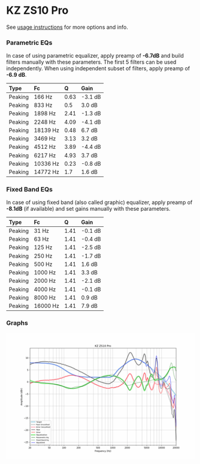 # KZ ZS10 Pro
See [usage instructions](https://github.com/jaakkopasanen/AutoEq#usage) for more options and info.

### Parametric EQs
In case of using parametric equalizer, apply preamp of **-6.7dB** and build filters manually
with these parameters. The first 5 filters can be used independently.
When using independent subset of filters, apply preamp of **-6.9 dB**.

| Type    | Fc       |    Q | Gain    |
|:--------|:---------|:-----|:--------|
| Peaking | 166 Hz   | 0.63 | -3.1 dB |
| Peaking | 833 Hz   | 0.5  | 3.0 dB  |
| Peaking | 1898 Hz  | 2.41 | -1.3 dB |
| Peaking | 2248 Hz  | 4.09 | -4.1 dB |
| Peaking | 18139 Hz | 0.48 | 6.7 dB  |
| Peaking | 3469 Hz  | 3.13 | 3.2 dB  |
| Peaking | 4512 Hz  | 3.89 | -4.4 dB |
| Peaking | 6217 Hz  | 4.93 | 3.7 dB  |
| Peaking | 10336 Hz | 0.23 | -0.8 dB |
| Peaking | 14772 Hz | 1.7  | 1.6 dB  |

### Fixed Band EQs
In case of using fixed band (also called graphic) equalizer, apply preamp of **-8.1dB**
(if available) and set gains manually with these parameters.

| Type    | Fc       |    Q | Gain    |
|:--------|:---------|:-----|:--------|
| Peaking | 31 Hz    | 1.41 | -0.1 dB |
| Peaking | 63 Hz    | 1.41 | -0.4 dB |
| Peaking | 125 Hz   | 1.41 | -2.5 dB |
| Peaking | 250 Hz   | 1.41 | -1.7 dB |
| Peaking | 500 Hz   | 1.41 | 1.6 dB  |
| Peaking | 1000 Hz  | 1.41 | 3.3 dB  |
| Peaking | 2000 Hz  | 1.41 | -2.1 dB |
| Peaking | 4000 Hz  | 1.41 | -0.1 dB |
| Peaking | 8000 Hz  | 1.41 | 0.9 dB  |
| Peaking | 16000 Hz | 1.41 | 7.9 dB  |

### Graphs
![](./KZ%20ZS10%20Pro.png)